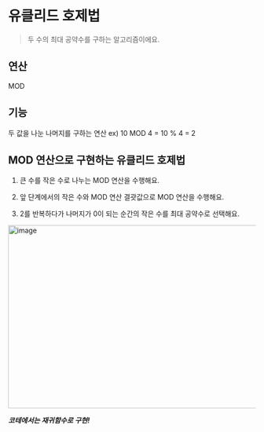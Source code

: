 유클리드 호제법
================
> 두 수의 최대 공약수를 구하는 알고리즘이에요.

연산
---------
MOD

기능
-------
두 값을 나눈 나머지를 구하는 연산
ex) 10 MOD 4 = 10 % 4 = 2

MOD 연산으로 구현하는 유클리드 호제법
---------
1. 큰 수를 작은 수로 나누는 MOD 연산을 수행해요.
   
2. 앞 단계에서의 작은 수와 MOD 연산 결괏값으로 MOD 연산을 수행해요.
   
3. 2를 반복하다가 나머지가 0이 되는 순간의 작은 수를 최대 공약수로 선택해요.

<img width="758" height="373" alt="image" src="https://github.com/user-attachments/assets/126da56b-478c-4af3-a2af-bb1a5914f81b" />


***코테에서는 재귀함수로 구현!***
